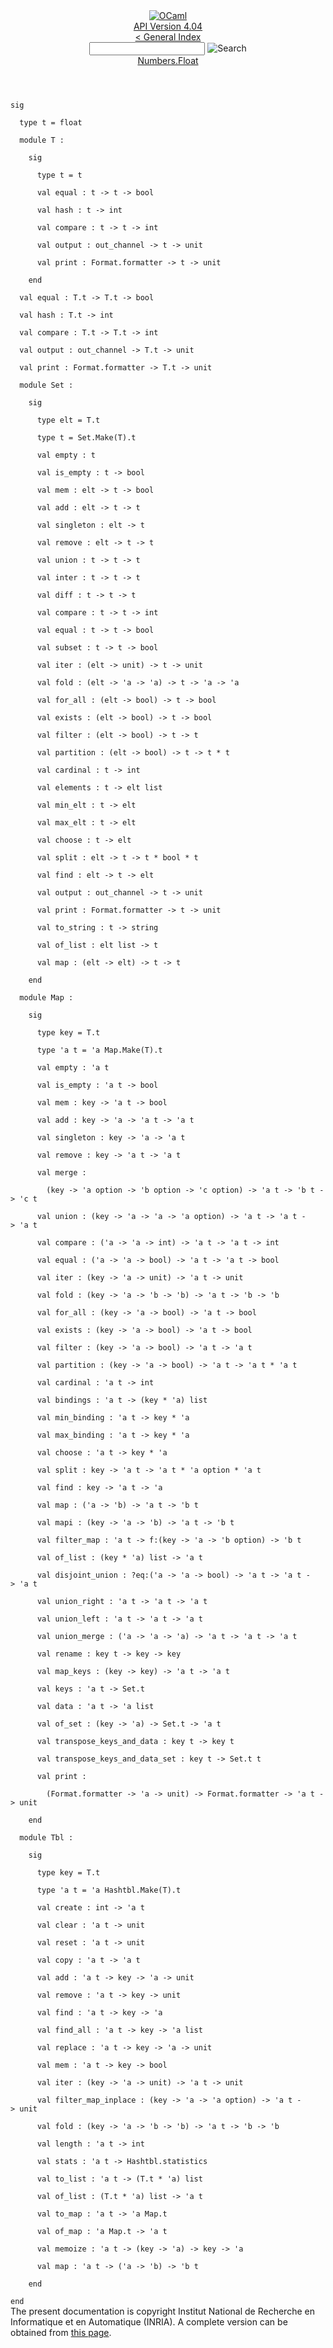 <!-- ((! set title API !)) ((! set documentation !)) ((! set api !)) ((! set nobreadcrumb !)) -->
<div class="api"><header><nav class="toc brand"><a class="brand" href="https://ocaml.org/"><img src="colour-logo-gray.svg" class="svg" alt="OCaml"></a></nav><nav class="toc"><div class="toc_version"><a href="/docs" id="version-select">API Version 4.04</a></div><a href="index.html">&lt; General Index</a><div class="api_search"><input type="text" name="apisearch" id="api_search" oninput="mySearch(false);" onkeypress="this.oninput();" onclick="this.oninput();" onpaste="this.oninput();">
<img src="search_icon.svg" alt="Search" class="svg" onclick="mySearch(false)"></div>
<div id="search_results"></div><div class="toc_title"><a href="Numbers.Float.html">Numbers.Float</a></div><ul></ul></nav></header>
<code class="code"><span class="keyword">sig</span><br>
&nbsp;&nbsp;<span class="keyword">type</span>&nbsp;t&nbsp;=&nbsp;float<br>
&nbsp;&nbsp;<span class="keyword">module</span>&nbsp;<span class="constructor">T</span>&nbsp;:<br>
&nbsp;&nbsp;&nbsp;&nbsp;<span class="keyword">sig</span><br>
&nbsp;&nbsp;&nbsp;&nbsp;&nbsp;&nbsp;<span class="keyword">type</span>&nbsp;t&nbsp;=&nbsp;t<br>
&nbsp;&nbsp;&nbsp;&nbsp;&nbsp;&nbsp;<span class="keyword">val</span>&nbsp;equal&nbsp;:&nbsp;t&nbsp;<span class="keywordsign">-&gt;</span>&nbsp;t&nbsp;<span class="keywordsign">-&gt;</span>&nbsp;bool<br>
&nbsp;&nbsp;&nbsp;&nbsp;&nbsp;&nbsp;<span class="keyword">val</span>&nbsp;hash&nbsp;:&nbsp;t&nbsp;<span class="keywordsign">-&gt;</span>&nbsp;int<br>
&nbsp;&nbsp;&nbsp;&nbsp;&nbsp;&nbsp;<span class="keyword">val</span>&nbsp;compare&nbsp;:&nbsp;t&nbsp;<span class="keywordsign">-&gt;</span>&nbsp;t&nbsp;<span class="keywordsign">-&gt;</span>&nbsp;int<br>
&nbsp;&nbsp;&nbsp;&nbsp;&nbsp;&nbsp;<span class="keyword">val</span>&nbsp;output&nbsp;:&nbsp;out_channel&nbsp;<span class="keywordsign">-&gt;</span>&nbsp;t&nbsp;<span class="keywordsign">-&gt;</span>&nbsp;unit<br>
&nbsp;&nbsp;&nbsp;&nbsp;&nbsp;&nbsp;<span class="keyword">val</span>&nbsp;print&nbsp;:&nbsp;<span class="constructor">Format</span>.formatter&nbsp;<span class="keywordsign">-&gt;</span>&nbsp;t&nbsp;<span class="keywordsign">-&gt;</span>&nbsp;unit<br>
&nbsp;&nbsp;&nbsp;&nbsp;<span class="keyword">end</span><br>
&nbsp;&nbsp;<span class="keyword">val</span>&nbsp;equal&nbsp;:&nbsp;<span class="constructor">T</span>.t&nbsp;<span class="keywordsign">-&gt;</span>&nbsp;<span class="constructor">T</span>.t&nbsp;<span class="keywordsign">-&gt;</span>&nbsp;bool<br>
&nbsp;&nbsp;<span class="keyword">val</span>&nbsp;hash&nbsp;:&nbsp;<span class="constructor">T</span>.t&nbsp;<span class="keywordsign">-&gt;</span>&nbsp;int<br>
&nbsp;&nbsp;<span class="keyword">val</span>&nbsp;compare&nbsp;:&nbsp;<span class="constructor">T</span>.t&nbsp;<span class="keywordsign">-&gt;</span>&nbsp;<span class="constructor">T</span>.t&nbsp;<span class="keywordsign">-&gt;</span>&nbsp;int<br>
&nbsp;&nbsp;<span class="keyword">val</span>&nbsp;output&nbsp;:&nbsp;out_channel&nbsp;<span class="keywordsign">-&gt;</span>&nbsp;<span class="constructor">T</span>.t&nbsp;<span class="keywordsign">-&gt;</span>&nbsp;unit<br>
&nbsp;&nbsp;<span class="keyword">val</span>&nbsp;print&nbsp;:&nbsp;<span class="constructor">Format</span>.formatter&nbsp;<span class="keywordsign">-&gt;</span>&nbsp;<span class="constructor">T</span>.t&nbsp;<span class="keywordsign">-&gt;</span>&nbsp;unit<br>
&nbsp;&nbsp;<span class="keyword">module</span>&nbsp;<span class="constructor">Set</span>&nbsp;:<br>
&nbsp;&nbsp;&nbsp;&nbsp;<span class="keyword">sig</span><br>
&nbsp;&nbsp;&nbsp;&nbsp;&nbsp;&nbsp;<span class="keyword">type</span>&nbsp;elt&nbsp;=&nbsp;<span class="constructor">T</span>.t<br>
&nbsp;&nbsp;&nbsp;&nbsp;&nbsp;&nbsp;<span class="keyword">type</span>&nbsp;t&nbsp;=&nbsp;<span class="constructor">Set</span>.<span class="constructor">Make</span>(<span class="constructor">T</span>).t<br>
&nbsp;&nbsp;&nbsp;&nbsp;&nbsp;&nbsp;<span class="keyword">val</span>&nbsp;empty&nbsp;:&nbsp;t<br>
&nbsp;&nbsp;&nbsp;&nbsp;&nbsp;&nbsp;<span class="keyword">val</span>&nbsp;is_empty&nbsp;:&nbsp;t&nbsp;<span class="keywordsign">-&gt;</span>&nbsp;bool<br>
&nbsp;&nbsp;&nbsp;&nbsp;&nbsp;&nbsp;<span class="keyword">val</span>&nbsp;mem&nbsp;:&nbsp;elt&nbsp;<span class="keywordsign">-&gt;</span>&nbsp;t&nbsp;<span class="keywordsign">-&gt;</span>&nbsp;bool<br>
&nbsp;&nbsp;&nbsp;&nbsp;&nbsp;&nbsp;<span class="keyword">val</span>&nbsp;add&nbsp;:&nbsp;elt&nbsp;<span class="keywordsign">-&gt;</span>&nbsp;t&nbsp;<span class="keywordsign">-&gt;</span>&nbsp;t<br>
&nbsp;&nbsp;&nbsp;&nbsp;&nbsp;&nbsp;<span class="keyword">val</span>&nbsp;singleton&nbsp;:&nbsp;elt&nbsp;<span class="keywordsign">-&gt;</span>&nbsp;t<br>
&nbsp;&nbsp;&nbsp;&nbsp;&nbsp;&nbsp;<span class="keyword">val</span>&nbsp;remove&nbsp;:&nbsp;elt&nbsp;<span class="keywordsign">-&gt;</span>&nbsp;t&nbsp;<span class="keywordsign">-&gt;</span>&nbsp;t<br>
&nbsp;&nbsp;&nbsp;&nbsp;&nbsp;&nbsp;<span class="keyword">val</span>&nbsp;union&nbsp;:&nbsp;t&nbsp;<span class="keywordsign">-&gt;</span>&nbsp;t&nbsp;<span class="keywordsign">-&gt;</span>&nbsp;t<br>
&nbsp;&nbsp;&nbsp;&nbsp;&nbsp;&nbsp;<span class="keyword">val</span>&nbsp;inter&nbsp;:&nbsp;t&nbsp;<span class="keywordsign">-&gt;</span>&nbsp;t&nbsp;<span class="keywordsign">-&gt;</span>&nbsp;t<br>
&nbsp;&nbsp;&nbsp;&nbsp;&nbsp;&nbsp;<span class="keyword">val</span>&nbsp;diff&nbsp;:&nbsp;t&nbsp;<span class="keywordsign">-&gt;</span>&nbsp;t&nbsp;<span class="keywordsign">-&gt;</span>&nbsp;t<br>
&nbsp;&nbsp;&nbsp;&nbsp;&nbsp;&nbsp;<span class="keyword">val</span>&nbsp;compare&nbsp;:&nbsp;t&nbsp;<span class="keywordsign">-&gt;</span>&nbsp;t&nbsp;<span class="keywordsign">-&gt;</span>&nbsp;int<br>
&nbsp;&nbsp;&nbsp;&nbsp;&nbsp;&nbsp;<span class="keyword">val</span>&nbsp;equal&nbsp;:&nbsp;t&nbsp;<span class="keywordsign">-&gt;</span>&nbsp;t&nbsp;<span class="keywordsign">-&gt;</span>&nbsp;bool<br>
&nbsp;&nbsp;&nbsp;&nbsp;&nbsp;&nbsp;<span class="keyword">val</span>&nbsp;subset&nbsp;:&nbsp;t&nbsp;<span class="keywordsign">-&gt;</span>&nbsp;t&nbsp;<span class="keywordsign">-&gt;</span>&nbsp;bool<br>
&nbsp;&nbsp;&nbsp;&nbsp;&nbsp;&nbsp;<span class="keyword">val</span>&nbsp;iter&nbsp;:&nbsp;(elt&nbsp;<span class="keywordsign">-&gt;</span>&nbsp;unit)&nbsp;<span class="keywordsign">-&gt;</span>&nbsp;t&nbsp;<span class="keywordsign">-&gt;</span>&nbsp;unit<br>
&nbsp;&nbsp;&nbsp;&nbsp;&nbsp;&nbsp;<span class="keyword">val</span>&nbsp;fold&nbsp;:&nbsp;(elt&nbsp;<span class="keywordsign">-&gt;</span>&nbsp;<span class="keywordsign">'</span>a&nbsp;<span class="keywordsign">-&gt;</span>&nbsp;<span class="keywordsign">'</span>a)&nbsp;<span class="keywordsign">-&gt;</span>&nbsp;t&nbsp;<span class="keywordsign">-&gt;</span>&nbsp;<span class="keywordsign">'</span>a&nbsp;<span class="keywordsign">-&gt;</span>&nbsp;<span class="keywordsign">'</span>a<br>
&nbsp;&nbsp;&nbsp;&nbsp;&nbsp;&nbsp;<span class="keyword">val</span>&nbsp;for_all&nbsp;:&nbsp;(elt&nbsp;<span class="keywordsign">-&gt;</span>&nbsp;bool)&nbsp;<span class="keywordsign">-&gt;</span>&nbsp;t&nbsp;<span class="keywordsign">-&gt;</span>&nbsp;bool<br>
&nbsp;&nbsp;&nbsp;&nbsp;&nbsp;&nbsp;<span class="keyword">val</span>&nbsp;exists&nbsp;:&nbsp;(elt&nbsp;<span class="keywordsign">-&gt;</span>&nbsp;bool)&nbsp;<span class="keywordsign">-&gt;</span>&nbsp;t&nbsp;<span class="keywordsign">-&gt;</span>&nbsp;bool<br>
&nbsp;&nbsp;&nbsp;&nbsp;&nbsp;&nbsp;<span class="keyword">val</span>&nbsp;filter&nbsp;:&nbsp;(elt&nbsp;<span class="keywordsign">-&gt;</span>&nbsp;bool)&nbsp;<span class="keywordsign">-&gt;</span>&nbsp;t&nbsp;<span class="keywordsign">-&gt;</span>&nbsp;t<br>
&nbsp;&nbsp;&nbsp;&nbsp;&nbsp;&nbsp;<span class="keyword">val</span>&nbsp;partition&nbsp;:&nbsp;(elt&nbsp;<span class="keywordsign">-&gt;</span>&nbsp;bool)&nbsp;<span class="keywordsign">-&gt;</span>&nbsp;t&nbsp;<span class="keywordsign">-&gt;</span>&nbsp;t&nbsp;*&nbsp;t<br>
&nbsp;&nbsp;&nbsp;&nbsp;&nbsp;&nbsp;<span class="keyword">val</span>&nbsp;cardinal&nbsp;:&nbsp;t&nbsp;<span class="keywordsign">-&gt;</span>&nbsp;int<br>
&nbsp;&nbsp;&nbsp;&nbsp;&nbsp;&nbsp;<span class="keyword">val</span>&nbsp;elements&nbsp;:&nbsp;t&nbsp;<span class="keywordsign">-&gt;</span>&nbsp;elt&nbsp;list<br>
&nbsp;&nbsp;&nbsp;&nbsp;&nbsp;&nbsp;<span class="keyword">val</span>&nbsp;min_elt&nbsp;:&nbsp;t&nbsp;<span class="keywordsign">-&gt;</span>&nbsp;elt<br>
&nbsp;&nbsp;&nbsp;&nbsp;&nbsp;&nbsp;<span class="keyword">val</span>&nbsp;max_elt&nbsp;:&nbsp;t&nbsp;<span class="keywordsign">-&gt;</span>&nbsp;elt<br>
&nbsp;&nbsp;&nbsp;&nbsp;&nbsp;&nbsp;<span class="keyword">val</span>&nbsp;choose&nbsp;:&nbsp;t&nbsp;<span class="keywordsign">-&gt;</span>&nbsp;elt<br>
&nbsp;&nbsp;&nbsp;&nbsp;&nbsp;&nbsp;<span class="keyword">val</span>&nbsp;split&nbsp;:&nbsp;elt&nbsp;<span class="keywordsign">-&gt;</span>&nbsp;t&nbsp;<span class="keywordsign">-&gt;</span>&nbsp;t&nbsp;*&nbsp;bool&nbsp;*&nbsp;t<br>
&nbsp;&nbsp;&nbsp;&nbsp;&nbsp;&nbsp;<span class="keyword">val</span>&nbsp;find&nbsp;:&nbsp;elt&nbsp;<span class="keywordsign">-&gt;</span>&nbsp;t&nbsp;<span class="keywordsign">-&gt;</span>&nbsp;elt<br>
&nbsp;&nbsp;&nbsp;&nbsp;&nbsp;&nbsp;<span class="keyword">val</span>&nbsp;output&nbsp;:&nbsp;out_channel&nbsp;<span class="keywordsign">-&gt;</span>&nbsp;t&nbsp;<span class="keywordsign">-&gt;</span>&nbsp;unit<br>
&nbsp;&nbsp;&nbsp;&nbsp;&nbsp;&nbsp;<span class="keyword">val</span>&nbsp;print&nbsp;:&nbsp;<span class="constructor">Format</span>.formatter&nbsp;<span class="keywordsign">-&gt;</span>&nbsp;t&nbsp;<span class="keywordsign">-&gt;</span>&nbsp;unit<br>
&nbsp;&nbsp;&nbsp;&nbsp;&nbsp;&nbsp;<span class="keyword">val</span>&nbsp;to_string&nbsp;:&nbsp;t&nbsp;<span class="keywordsign">-&gt;</span>&nbsp;string<br>
&nbsp;&nbsp;&nbsp;&nbsp;&nbsp;&nbsp;<span class="keyword">val</span>&nbsp;of_list&nbsp;:&nbsp;elt&nbsp;list&nbsp;<span class="keywordsign">-&gt;</span>&nbsp;t<br>
&nbsp;&nbsp;&nbsp;&nbsp;&nbsp;&nbsp;<span class="keyword">val</span>&nbsp;map&nbsp;:&nbsp;(elt&nbsp;<span class="keywordsign">-&gt;</span>&nbsp;elt)&nbsp;<span class="keywordsign">-&gt;</span>&nbsp;t&nbsp;<span class="keywordsign">-&gt;</span>&nbsp;t<br>
&nbsp;&nbsp;&nbsp;&nbsp;<span class="keyword">end</span><br>
&nbsp;&nbsp;<span class="keyword">module</span>&nbsp;<span class="constructor">Map</span>&nbsp;:<br>
&nbsp;&nbsp;&nbsp;&nbsp;<span class="keyword">sig</span><br>
&nbsp;&nbsp;&nbsp;&nbsp;&nbsp;&nbsp;<span class="keyword">type</span>&nbsp;key&nbsp;=&nbsp;<span class="constructor">T</span>.t<br>
&nbsp;&nbsp;&nbsp;&nbsp;&nbsp;&nbsp;<span class="keyword">type</span>&nbsp;<span class="keywordsign">'</span>a&nbsp;t&nbsp;=&nbsp;<span class="keywordsign">'</span>a&nbsp;<span class="constructor">Map</span>.<span class="constructor">Make</span>(<span class="constructor">T</span>).t<br>
&nbsp;&nbsp;&nbsp;&nbsp;&nbsp;&nbsp;<span class="keyword">val</span>&nbsp;empty&nbsp;:&nbsp;<span class="keywordsign">'</span>a&nbsp;t<br>
&nbsp;&nbsp;&nbsp;&nbsp;&nbsp;&nbsp;<span class="keyword">val</span>&nbsp;is_empty&nbsp;:&nbsp;<span class="keywordsign">'</span>a&nbsp;t&nbsp;<span class="keywordsign">-&gt;</span>&nbsp;bool<br>
&nbsp;&nbsp;&nbsp;&nbsp;&nbsp;&nbsp;<span class="keyword">val</span>&nbsp;mem&nbsp;:&nbsp;key&nbsp;<span class="keywordsign">-&gt;</span>&nbsp;<span class="keywordsign">'</span>a&nbsp;t&nbsp;<span class="keywordsign">-&gt;</span>&nbsp;bool<br>
&nbsp;&nbsp;&nbsp;&nbsp;&nbsp;&nbsp;<span class="keyword">val</span>&nbsp;add&nbsp;:&nbsp;key&nbsp;<span class="keywordsign">-&gt;</span>&nbsp;<span class="keywordsign">'</span>a&nbsp;<span class="keywordsign">-&gt;</span>&nbsp;<span class="keywordsign">'</span>a&nbsp;t&nbsp;<span class="keywordsign">-&gt;</span>&nbsp;<span class="keywordsign">'</span>a&nbsp;t<br>
&nbsp;&nbsp;&nbsp;&nbsp;&nbsp;&nbsp;<span class="keyword">val</span>&nbsp;singleton&nbsp;:&nbsp;key&nbsp;<span class="keywordsign">-&gt;</span>&nbsp;<span class="keywordsign">'</span>a&nbsp;<span class="keywordsign">-&gt;</span>&nbsp;<span class="keywordsign">'</span>a&nbsp;t<br>
&nbsp;&nbsp;&nbsp;&nbsp;&nbsp;&nbsp;<span class="keyword">val</span>&nbsp;remove&nbsp;:&nbsp;key&nbsp;<span class="keywordsign">-&gt;</span>&nbsp;<span class="keywordsign">'</span>a&nbsp;t&nbsp;<span class="keywordsign">-&gt;</span>&nbsp;<span class="keywordsign">'</span>a&nbsp;t<br>
&nbsp;&nbsp;&nbsp;&nbsp;&nbsp;&nbsp;<span class="keyword">val</span>&nbsp;merge&nbsp;:<br>
&nbsp;&nbsp;&nbsp;&nbsp;&nbsp;&nbsp;&nbsp;&nbsp;(key&nbsp;<span class="keywordsign">-&gt;</span>&nbsp;<span class="keywordsign">'</span>a&nbsp;option&nbsp;<span class="keywordsign">-&gt;</span>&nbsp;<span class="keywordsign">'</span>b&nbsp;option&nbsp;<span class="keywordsign">-&gt;</span>&nbsp;<span class="keywordsign">'</span>c&nbsp;option)&nbsp;<span class="keywordsign">-&gt;</span>&nbsp;<span class="keywordsign">'</span>a&nbsp;t&nbsp;<span class="keywordsign">-&gt;</span>&nbsp;<span class="keywordsign">'</span>b&nbsp;t&nbsp;<span class="keywordsign">-&gt;</span>&nbsp;<span class="keywordsign">'</span>c&nbsp;t<br>
&nbsp;&nbsp;&nbsp;&nbsp;&nbsp;&nbsp;<span class="keyword">val</span>&nbsp;union&nbsp;:&nbsp;(key&nbsp;<span class="keywordsign">-&gt;</span>&nbsp;<span class="keywordsign">'</span>a&nbsp;<span class="keywordsign">-&gt;</span>&nbsp;<span class="keywordsign">'</span>a&nbsp;<span class="keywordsign">-&gt;</span>&nbsp;<span class="keywordsign">'</span>a&nbsp;option)&nbsp;<span class="keywordsign">-&gt;</span>&nbsp;<span class="keywordsign">'</span>a&nbsp;t&nbsp;<span class="keywordsign">-&gt;</span>&nbsp;<span class="keywordsign">'</span>a&nbsp;t&nbsp;<span class="keywordsign">-&gt;</span>&nbsp;<span class="keywordsign">'</span>a&nbsp;t<br>
&nbsp;&nbsp;&nbsp;&nbsp;&nbsp;&nbsp;<span class="keyword">val</span>&nbsp;compare&nbsp;:&nbsp;(<span class="keywordsign">'</span>a&nbsp;<span class="keywordsign">-&gt;</span>&nbsp;<span class="keywordsign">'</span>a&nbsp;<span class="keywordsign">-&gt;</span>&nbsp;int)&nbsp;<span class="keywordsign">-&gt;</span>&nbsp;<span class="keywordsign">'</span>a&nbsp;t&nbsp;<span class="keywordsign">-&gt;</span>&nbsp;<span class="keywordsign">'</span>a&nbsp;t&nbsp;<span class="keywordsign">-&gt;</span>&nbsp;int<br>
&nbsp;&nbsp;&nbsp;&nbsp;&nbsp;&nbsp;<span class="keyword">val</span>&nbsp;equal&nbsp;:&nbsp;(<span class="keywordsign">'</span>a&nbsp;<span class="keywordsign">-&gt;</span>&nbsp;<span class="keywordsign">'</span>a&nbsp;<span class="keywordsign">-&gt;</span>&nbsp;bool)&nbsp;<span class="keywordsign">-&gt;</span>&nbsp;<span class="keywordsign">'</span>a&nbsp;t&nbsp;<span class="keywordsign">-&gt;</span>&nbsp;<span class="keywordsign">'</span>a&nbsp;t&nbsp;<span class="keywordsign">-&gt;</span>&nbsp;bool<br>
&nbsp;&nbsp;&nbsp;&nbsp;&nbsp;&nbsp;<span class="keyword">val</span>&nbsp;iter&nbsp;:&nbsp;(key&nbsp;<span class="keywordsign">-&gt;</span>&nbsp;<span class="keywordsign">'</span>a&nbsp;<span class="keywordsign">-&gt;</span>&nbsp;unit)&nbsp;<span class="keywordsign">-&gt;</span>&nbsp;<span class="keywordsign">'</span>a&nbsp;t&nbsp;<span class="keywordsign">-&gt;</span>&nbsp;unit<br>
&nbsp;&nbsp;&nbsp;&nbsp;&nbsp;&nbsp;<span class="keyword">val</span>&nbsp;fold&nbsp;:&nbsp;(key&nbsp;<span class="keywordsign">-&gt;</span>&nbsp;<span class="keywordsign">'</span>a&nbsp;<span class="keywordsign">-&gt;</span>&nbsp;<span class="keywordsign">'</span>b&nbsp;<span class="keywordsign">-&gt;</span>&nbsp;<span class="keywordsign">'</span>b)&nbsp;<span class="keywordsign">-&gt;</span>&nbsp;<span class="keywordsign">'</span>a&nbsp;t&nbsp;<span class="keywordsign">-&gt;</span>&nbsp;<span class="keywordsign">'</span>b&nbsp;<span class="keywordsign">-&gt;</span>&nbsp;<span class="keywordsign">'</span>b<br>
&nbsp;&nbsp;&nbsp;&nbsp;&nbsp;&nbsp;<span class="keyword">val</span>&nbsp;for_all&nbsp;:&nbsp;(key&nbsp;<span class="keywordsign">-&gt;</span>&nbsp;<span class="keywordsign">'</span>a&nbsp;<span class="keywordsign">-&gt;</span>&nbsp;bool)&nbsp;<span class="keywordsign">-&gt;</span>&nbsp;<span class="keywordsign">'</span>a&nbsp;t&nbsp;<span class="keywordsign">-&gt;</span>&nbsp;bool<br>
&nbsp;&nbsp;&nbsp;&nbsp;&nbsp;&nbsp;<span class="keyword">val</span>&nbsp;exists&nbsp;:&nbsp;(key&nbsp;<span class="keywordsign">-&gt;</span>&nbsp;<span class="keywordsign">'</span>a&nbsp;<span class="keywordsign">-&gt;</span>&nbsp;bool)&nbsp;<span class="keywordsign">-&gt;</span>&nbsp;<span class="keywordsign">'</span>a&nbsp;t&nbsp;<span class="keywordsign">-&gt;</span>&nbsp;bool<br>
&nbsp;&nbsp;&nbsp;&nbsp;&nbsp;&nbsp;<span class="keyword">val</span>&nbsp;filter&nbsp;:&nbsp;(key&nbsp;<span class="keywordsign">-&gt;</span>&nbsp;<span class="keywordsign">'</span>a&nbsp;<span class="keywordsign">-&gt;</span>&nbsp;bool)&nbsp;<span class="keywordsign">-&gt;</span>&nbsp;<span class="keywordsign">'</span>a&nbsp;t&nbsp;<span class="keywordsign">-&gt;</span>&nbsp;<span class="keywordsign">'</span>a&nbsp;t<br>
&nbsp;&nbsp;&nbsp;&nbsp;&nbsp;&nbsp;<span class="keyword">val</span>&nbsp;partition&nbsp;:&nbsp;(key&nbsp;<span class="keywordsign">-&gt;</span>&nbsp;<span class="keywordsign">'</span>a&nbsp;<span class="keywordsign">-&gt;</span>&nbsp;bool)&nbsp;<span class="keywordsign">-&gt;</span>&nbsp;<span class="keywordsign">'</span>a&nbsp;t&nbsp;<span class="keywordsign">-&gt;</span>&nbsp;<span class="keywordsign">'</span>a&nbsp;t&nbsp;*&nbsp;<span class="keywordsign">'</span>a&nbsp;t<br>
&nbsp;&nbsp;&nbsp;&nbsp;&nbsp;&nbsp;<span class="keyword">val</span>&nbsp;cardinal&nbsp;:&nbsp;<span class="keywordsign">'</span>a&nbsp;t&nbsp;<span class="keywordsign">-&gt;</span>&nbsp;int<br>
&nbsp;&nbsp;&nbsp;&nbsp;&nbsp;&nbsp;<span class="keyword">val</span>&nbsp;bindings&nbsp;:&nbsp;<span class="keywordsign">'</span>a&nbsp;t&nbsp;<span class="keywordsign">-&gt;</span>&nbsp;(key&nbsp;*&nbsp;<span class="keywordsign">'</span>a)&nbsp;list<br>
&nbsp;&nbsp;&nbsp;&nbsp;&nbsp;&nbsp;<span class="keyword">val</span>&nbsp;min_binding&nbsp;:&nbsp;<span class="keywordsign">'</span>a&nbsp;t&nbsp;<span class="keywordsign">-&gt;</span>&nbsp;key&nbsp;*&nbsp;<span class="keywordsign">'</span>a<br>
&nbsp;&nbsp;&nbsp;&nbsp;&nbsp;&nbsp;<span class="keyword">val</span>&nbsp;max_binding&nbsp;:&nbsp;<span class="keywordsign">'</span>a&nbsp;t&nbsp;<span class="keywordsign">-&gt;</span>&nbsp;key&nbsp;*&nbsp;<span class="keywordsign">'</span>a<br>
&nbsp;&nbsp;&nbsp;&nbsp;&nbsp;&nbsp;<span class="keyword">val</span>&nbsp;choose&nbsp;:&nbsp;<span class="keywordsign">'</span>a&nbsp;t&nbsp;<span class="keywordsign">-&gt;</span>&nbsp;key&nbsp;*&nbsp;<span class="keywordsign">'</span>a<br>
&nbsp;&nbsp;&nbsp;&nbsp;&nbsp;&nbsp;<span class="keyword">val</span>&nbsp;split&nbsp;:&nbsp;key&nbsp;<span class="keywordsign">-&gt;</span>&nbsp;<span class="keywordsign">'</span>a&nbsp;t&nbsp;<span class="keywordsign">-&gt;</span>&nbsp;<span class="keywordsign">'</span>a&nbsp;t&nbsp;*&nbsp;<span class="keywordsign">'</span>a&nbsp;option&nbsp;*&nbsp;<span class="keywordsign">'</span>a&nbsp;t<br>
&nbsp;&nbsp;&nbsp;&nbsp;&nbsp;&nbsp;<span class="keyword">val</span>&nbsp;find&nbsp;:&nbsp;key&nbsp;<span class="keywordsign">-&gt;</span>&nbsp;<span class="keywordsign">'</span>a&nbsp;t&nbsp;<span class="keywordsign">-&gt;</span>&nbsp;<span class="keywordsign">'</span>a<br>
&nbsp;&nbsp;&nbsp;&nbsp;&nbsp;&nbsp;<span class="keyword">val</span>&nbsp;map&nbsp;:&nbsp;(<span class="keywordsign">'</span>a&nbsp;<span class="keywordsign">-&gt;</span>&nbsp;<span class="keywordsign">'</span>b)&nbsp;<span class="keywordsign">-&gt;</span>&nbsp;<span class="keywordsign">'</span>a&nbsp;t&nbsp;<span class="keywordsign">-&gt;</span>&nbsp;<span class="keywordsign">'</span>b&nbsp;t<br>
&nbsp;&nbsp;&nbsp;&nbsp;&nbsp;&nbsp;<span class="keyword">val</span>&nbsp;mapi&nbsp;:&nbsp;(key&nbsp;<span class="keywordsign">-&gt;</span>&nbsp;<span class="keywordsign">'</span>a&nbsp;<span class="keywordsign">-&gt;</span>&nbsp;<span class="keywordsign">'</span>b)&nbsp;<span class="keywordsign">-&gt;</span>&nbsp;<span class="keywordsign">'</span>a&nbsp;t&nbsp;<span class="keywordsign">-&gt;</span>&nbsp;<span class="keywordsign">'</span>b&nbsp;t<br>
&nbsp;&nbsp;&nbsp;&nbsp;&nbsp;&nbsp;<span class="keyword">val</span>&nbsp;filter_map&nbsp;:&nbsp;<span class="keywordsign">'</span>a&nbsp;t&nbsp;<span class="keywordsign">-&gt;</span>&nbsp;f:(key&nbsp;<span class="keywordsign">-&gt;</span>&nbsp;<span class="keywordsign">'</span>a&nbsp;<span class="keywordsign">-&gt;</span>&nbsp;<span class="keywordsign">'</span>b&nbsp;option)&nbsp;<span class="keywordsign">-&gt;</span>&nbsp;<span class="keywordsign">'</span>b&nbsp;t<br>
&nbsp;&nbsp;&nbsp;&nbsp;&nbsp;&nbsp;<span class="keyword">val</span>&nbsp;of_list&nbsp;:&nbsp;(key&nbsp;*&nbsp;<span class="keywordsign">'</span>a)&nbsp;list&nbsp;<span class="keywordsign">-&gt;</span>&nbsp;<span class="keywordsign">'</span>a&nbsp;t<br>
&nbsp;&nbsp;&nbsp;&nbsp;&nbsp;&nbsp;<span class="keyword">val</span>&nbsp;disjoint_union&nbsp;:&nbsp;?eq:(<span class="keywordsign">'</span>a&nbsp;<span class="keywordsign">-&gt;</span>&nbsp;<span class="keywordsign">'</span>a&nbsp;<span class="keywordsign">-&gt;</span>&nbsp;bool)&nbsp;<span class="keywordsign">-&gt;</span>&nbsp;<span class="keywordsign">'</span>a&nbsp;t&nbsp;<span class="keywordsign">-&gt;</span>&nbsp;<span class="keywordsign">'</span>a&nbsp;t&nbsp;<span class="keywordsign">-&gt;</span>&nbsp;<span class="keywordsign">'</span>a&nbsp;t<br>
&nbsp;&nbsp;&nbsp;&nbsp;&nbsp;&nbsp;<span class="keyword">val</span>&nbsp;union_right&nbsp;:&nbsp;<span class="keywordsign">'</span>a&nbsp;t&nbsp;<span class="keywordsign">-&gt;</span>&nbsp;<span class="keywordsign">'</span>a&nbsp;t&nbsp;<span class="keywordsign">-&gt;</span>&nbsp;<span class="keywordsign">'</span>a&nbsp;t<br>
&nbsp;&nbsp;&nbsp;&nbsp;&nbsp;&nbsp;<span class="keyword">val</span>&nbsp;union_left&nbsp;:&nbsp;<span class="keywordsign">'</span>a&nbsp;t&nbsp;<span class="keywordsign">-&gt;</span>&nbsp;<span class="keywordsign">'</span>a&nbsp;t&nbsp;<span class="keywordsign">-&gt;</span>&nbsp;<span class="keywordsign">'</span>a&nbsp;t<br>
&nbsp;&nbsp;&nbsp;&nbsp;&nbsp;&nbsp;<span class="keyword">val</span>&nbsp;union_merge&nbsp;:&nbsp;(<span class="keywordsign">'</span>a&nbsp;<span class="keywordsign">-&gt;</span>&nbsp;<span class="keywordsign">'</span>a&nbsp;<span class="keywordsign">-&gt;</span>&nbsp;<span class="keywordsign">'</span>a)&nbsp;<span class="keywordsign">-&gt;</span>&nbsp;<span class="keywordsign">'</span>a&nbsp;t&nbsp;<span class="keywordsign">-&gt;</span>&nbsp;<span class="keywordsign">'</span>a&nbsp;t&nbsp;<span class="keywordsign">-&gt;</span>&nbsp;<span class="keywordsign">'</span>a&nbsp;t<br>
&nbsp;&nbsp;&nbsp;&nbsp;&nbsp;&nbsp;<span class="keyword">val</span>&nbsp;rename&nbsp;:&nbsp;key&nbsp;t&nbsp;<span class="keywordsign">-&gt;</span>&nbsp;key&nbsp;<span class="keywordsign">-&gt;</span>&nbsp;key<br>
&nbsp;&nbsp;&nbsp;&nbsp;&nbsp;&nbsp;<span class="keyword">val</span>&nbsp;map_keys&nbsp;:&nbsp;(key&nbsp;<span class="keywordsign">-&gt;</span>&nbsp;key)&nbsp;<span class="keywordsign">-&gt;</span>&nbsp;<span class="keywordsign">'</span>a&nbsp;t&nbsp;<span class="keywordsign">-&gt;</span>&nbsp;<span class="keywordsign">'</span>a&nbsp;t<br>
&nbsp;&nbsp;&nbsp;&nbsp;&nbsp;&nbsp;<span class="keyword">val</span>&nbsp;keys&nbsp;:&nbsp;<span class="keywordsign">'</span>a&nbsp;t&nbsp;<span class="keywordsign">-&gt;</span>&nbsp;<span class="constructor">Set</span>.t<br>
&nbsp;&nbsp;&nbsp;&nbsp;&nbsp;&nbsp;<span class="keyword">val</span>&nbsp;data&nbsp;:&nbsp;<span class="keywordsign">'</span>a&nbsp;t&nbsp;<span class="keywordsign">-&gt;</span>&nbsp;<span class="keywordsign">'</span>a&nbsp;list<br>
&nbsp;&nbsp;&nbsp;&nbsp;&nbsp;&nbsp;<span class="keyword">val</span>&nbsp;of_set&nbsp;:&nbsp;(key&nbsp;<span class="keywordsign">-&gt;</span>&nbsp;<span class="keywordsign">'</span>a)&nbsp;<span class="keywordsign">-&gt;</span>&nbsp;<span class="constructor">Set</span>.t&nbsp;<span class="keywordsign">-&gt;</span>&nbsp;<span class="keywordsign">'</span>a&nbsp;t<br>
&nbsp;&nbsp;&nbsp;&nbsp;&nbsp;&nbsp;<span class="keyword">val</span>&nbsp;transpose_keys_and_data&nbsp;:&nbsp;key&nbsp;t&nbsp;<span class="keywordsign">-&gt;</span>&nbsp;key&nbsp;t<br>
&nbsp;&nbsp;&nbsp;&nbsp;&nbsp;&nbsp;<span class="keyword">val</span>&nbsp;transpose_keys_and_data_set&nbsp;:&nbsp;key&nbsp;t&nbsp;<span class="keywordsign">-&gt;</span>&nbsp;<span class="constructor">Set</span>.t&nbsp;t<br>
&nbsp;&nbsp;&nbsp;&nbsp;&nbsp;&nbsp;<span class="keyword">val</span>&nbsp;print&nbsp;:<br>
&nbsp;&nbsp;&nbsp;&nbsp;&nbsp;&nbsp;&nbsp;&nbsp;(<span class="constructor">Format</span>.formatter&nbsp;<span class="keywordsign">-&gt;</span>&nbsp;<span class="keywordsign">'</span>a&nbsp;<span class="keywordsign">-&gt;</span>&nbsp;unit)&nbsp;<span class="keywordsign">-&gt;</span>&nbsp;<span class="constructor">Format</span>.formatter&nbsp;<span class="keywordsign">-&gt;</span>&nbsp;<span class="keywordsign">'</span>a&nbsp;t&nbsp;<span class="keywordsign">-&gt;</span>&nbsp;unit<br>
&nbsp;&nbsp;&nbsp;&nbsp;<span class="keyword">end</span><br>
&nbsp;&nbsp;<span class="keyword">module</span>&nbsp;<span class="constructor">Tbl</span>&nbsp;:<br>
&nbsp;&nbsp;&nbsp;&nbsp;<span class="keyword">sig</span><br>
&nbsp;&nbsp;&nbsp;&nbsp;&nbsp;&nbsp;<span class="keyword">type</span>&nbsp;key&nbsp;=&nbsp;<span class="constructor">T</span>.t<br>
&nbsp;&nbsp;&nbsp;&nbsp;&nbsp;&nbsp;<span class="keyword">type</span>&nbsp;<span class="keywordsign">'</span>a&nbsp;t&nbsp;=&nbsp;<span class="keywordsign">'</span>a&nbsp;<span class="constructor">Hashtbl</span>.<span class="constructor">Make</span>(<span class="constructor">T</span>).t<br>
&nbsp;&nbsp;&nbsp;&nbsp;&nbsp;&nbsp;<span class="keyword">val</span>&nbsp;create&nbsp;:&nbsp;int&nbsp;<span class="keywordsign">-&gt;</span>&nbsp;<span class="keywordsign">'</span>a&nbsp;t<br>
&nbsp;&nbsp;&nbsp;&nbsp;&nbsp;&nbsp;<span class="keyword">val</span>&nbsp;clear&nbsp;:&nbsp;<span class="keywordsign">'</span>a&nbsp;t&nbsp;<span class="keywordsign">-&gt;</span>&nbsp;unit<br>
&nbsp;&nbsp;&nbsp;&nbsp;&nbsp;&nbsp;<span class="keyword">val</span>&nbsp;reset&nbsp;:&nbsp;<span class="keywordsign">'</span>a&nbsp;t&nbsp;<span class="keywordsign">-&gt;</span>&nbsp;unit<br>
&nbsp;&nbsp;&nbsp;&nbsp;&nbsp;&nbsp;<span class="keyword">val</span>&nbsp;copy&nbsp;:&nbsp;<span class="keywordsign">'</span>a&nbsp;t&nbsp;<span class="keywordsign">-&gt;</span>&nbsp;<span class="keywordsign">'</span>a&nbsp;t<br>
&nbsp;&nbsp;&nbsp;&nbsp;&nbsp;&nbsp;<span class="keyword">val</span>&nbsp;add&nbsp;:&nbsp;<span class="keywordsign">'</span>a&nbsp;t&nbsp;<span class="keywordsign">-&gt;</span>&nbsp;key&nbsp;<span class="keywordsign">-&gt;</span>&nbsp;<span class="keywordsign">'</span>a&nbsp;<span class="keywordsign">-&gt;</span>&nbsp;unit<br>
&nbsp;&nbsp;&nbsp;&nbsp;&nbsp;&nbsp;<span class="keyword">val</span>&nbsp;remove&nbsp;:&nbsp;<span class="keywordsign">'</span>a&nbsp;t&nbsp;<span class="keywordsign">-&gt;</span>&nbsp;key&nbsp;<span class="keywordsign">-&gt;</span>&nbsp;unit<br>
&nbsp;&nbsp;&nbsp;&nbsp;&nbsp;&nbsp;<span class="keyword">val</span>&nbsp;find&nbsp;:&nbsp;<span class="keywordsign">'</span>a&nbsp;t&nbsp;<span class="keywordsign">-&gt;</span>&nbsp;key&nbsp;<span class="keywordsign">-&gt;</span>&nbsp;<span class="keywordsign">'</span>a<br>
&nbsp;&nbsp;&nbsp;&nbsp;&nbsp;&nbsp;<span class="keyword">val</span>&nbsp;find_all&nbsp;:&nbsp;<span class="keywordsign">'</span>a&nbsp;t&nbsp;<span class="keywordsign">-&gt;</span>&nbsp;key&nbsp;<span class="keywordsign">-&gt;</span>&nbsp;<span class="keywordsign">'</span>a&nbsp;list<br>
&nbsp;&nbsp;&nbsp;&nbsp;&nbsp;&nbsp;<span class="keyword">val</span>&nbsp;replace&nbsp;:&nbsp;<span class="keywordsign">'</span>a&nbsp;t&nbsp;<span class="keywordsign">-&gt;</span>&nbsp;key&nbsp;<span class="keywordsign">-&gt;</span>&nbsp;<span class="keywordsign">'</span>a&nbsp;<span class="keywordsign">-&gt;</span>&nbsp;unit<br>
&nbsp;&nbsp;&nbsp;&nbsp;&nbsp;&nbsp;<span class="keyword">val</span>&nbsp;mem&nbsp;:&nbsp;<span class="keywordsign">'</span>a&nbsp;t&nbsp;<span class="keywordsign">-&gt;</span>&nbsp;key&nbsp;<span class="keywordsign">-&gt;</span>&nbsp;bool<br>
&nbsp;&nbsp;&nbsp;&nbsp;&nbsp;&nbsp;<span class="keyword">val</span>&nbsp;iter&nbsp;:&nbsp;(key&nbsp;<span class="keywordsign">-&gt;</span>&nbsp;<span class="keywordsign">'</span>a&nbsp;<span class="keywordsign">-&gt;</span>&nbsp;unit)&nbsp;<span class="keywordsign">-&gt;</span>&nbsp;<span class="keywordsign">'</span>a&nbsp;t&nbsp;<span class="keywordsign">-&gt;</span>&nbsp;unit<br>
&nbsp;&nbsp;&nbsp;&nbsp;&nbsp;&nbsp;<span class="keyword">val</span>&nbsp;filter_map_inplace&nbsp;:&nbsp;(key&nbsp;<span class="keywordsign">-&gt;</span>&nbsp;<span class="keywordsign">'</span>a&nbsp;<span class="keywordsign">-&gt;</span>&nbsp;<span class="keywordsign">'</span>a&nbsp;option)&nbsp;<span class="keywordsign">-&gt;</span>&nbsp;<span class="keywordsign">'</span>a&nbsp;t&nbsp;<span class="keywordsign">-&gt;</span>&nbsp;unit<br>
&nbsp;&nbsp;&nbsp;&nbsp;&nbsp;&nbsp;<span class="keyword">val</span>&nbsp;fold&nbsp;:&nbsp;(key&nbsp;<span class="keywordsign">-&gt;</span>&nbsp;<span class="keywordsign">'</span>a&nbsp;<span class="keywordsign">-&gt;</span>&nbsp;<span class="keywordsign">'</span>b&nbsp;<span class="keywordsign">-&gt;</span>&nbsp;<span class="keywordsign">'</span>b)&nbsp;<span class="keywordsign">-&gt;</span>&nbsp;<span class="keywordsign">'</span>a&nbsp;t&nbsp;<span class="keywordsign">-&gt;</span>&nbsp;<span class="keywordsign">'</span>b&nbsp;<span class="keywordsign">-&gt;</span>&nbsp;<span class="keywordsign">'</span>b<br>
&nbsp;&nbsp;&nbsp;&nbsp;&nbsp;&nbsp;<span class="keyword">val</span>&nbsp;length&nbsp;:&nbsp;<span class="keywordsign">'</span>a&nbsp;t&nbsp;<span class="keywordsign">-&gt;</span>&nbsp;int<br>
&nbsp;&nbsp;&nbsp;&nbsp;&nbsp;&nbsp;<span class="keyword">val</span>&nbsp;stats&nbsp;:&nbsp;<span class="keywordsign">'</span>a&nbsp;t&nbsp;<span class="keywordsign">-&gt;</span>&nbsp;<span class="constructor">Hashtbl</span>.statistics<br>
&nbsp;&nbsp;&nbsp;&nbsp;&nbsp;&nbsp;<span class="keyword">val</span>&nbsp;to_list&nbsp;:&nbsp;<span class="keywordsign">'</span>a&nbsp;t&nbsp;<span class="keywordsign">-&gt;</span>&nbsp;(<span class="constructor">T</span>.t&nbsp;*&nbsp;<span class="keywordsign">'</span>a)&nbsp;list<br>
&nbsp;&nbsp;&nbsp;&nbsp;&nbsp;&nbsp;<span class="keyword">val</span>&nbsp;of_list&nbsp;:&nbsp;(<span class="constructor">T</span>.t&nbsp;*&nbsp;<span class="keywordsign">'</span>a)&nbsp;list&nbsp;<span class="keywordsign">-&gt;</span>&nbsp;<span class="keywordsign">'</span>a&nbsp;t<br>
&nbsp;&nbsp;&nbsp;&nbsp;&nbsp;&nbsp;<span class="keyword">val</span>&nbsp;to_map&nbsp;:&nbsp;<span class="keywordsign">'</span>a&nbsp;t&nbsp;<span class="keywordsign">-&gt;</span>&nbsp;<span class="keywordsign">'</span>a&nbsp;<span class="constructor">Map</span>.t<br>
&nbsp;&nbsp;&nbsp;&nbsp;&nbsp;&nbsp;<span class="keyword">val</span>&nbsp;of_map&nbsp;:&nbsp;<span class="keywordsign">'</span>a&nbsp;<span class="constructor">Map</span>.t&nbsp;<span class="keywordsign">-&gt;</span>&nbsp;<span class="keywordsign">'</span>a&nbsp;t<br>
&nbsp;&nbsp;&nbsp;&nbsp;&nbsp;&nbsp;<span class="keyword">val</span>&nbsp;memoize&nbsp;:&nbsp;<span class="keywordsign">'</span>a&nbsp;t&nbsp;<span class="keywordsign">-&gt;</span>&nbsp;(key&nbsp;<span class="keywordsign">-&gt;</span>&nbsp;<span class="keywordsign">'</span>a)&nbsp;<span class="keywordsign">-&gt;</span>&nbsp;key&nbsp;<span class="keywordsign">-&gt;</span>&nbsp;<span class="keywordsign">'</span>a<br>
&nbsp;&nbsp;&nbsp;&nbsp;&nbsp;&nbsp;<span class="keyword">val</span>&nbsp;map&nbsp;:&nbsp;<span class="keywordsign">'</span>a&nbsp;t&nbsp;<span class="keywordsign">-&gt;</span>&nbsp;(<span class="keywordsign">'</span>a&nbsp;<span class="keywordsign">-&gt;</span>&nbsp;<span class="keywordsign">'</span>b)&nbsp;<span class="keywordsign">-&gt;</span>&nbsp;<span class="keywordsign">'</span>b&nbsp;t<br>
&nbsp;&nbsp;&nbsp;&nbsp;<span class="keyword">end</span><br>
<span class="keyword">end</span></code><div class="copyright">The present documentation is copyright Institut National de Recherche en Informatique et en Automatique (INRIA). A complete version can be obtained from <a href="http://caml.inria.fr/pub/docs/manual-ocaml/">this page</a>.</div></div>
